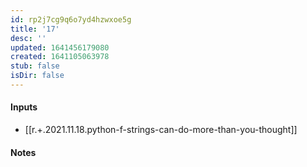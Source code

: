 ```yaml
---
id: rp2j7cg9q6o7yd4hzwxoe5g
title: '17'
desc: ''
updated: 1641456179080
created: 1641105063978
stub: false
isDir: false
---
```



#### Inputs

- [[r.+.2021.11.18.python-f-strings-can-do-more-than-you-thought]]

#### Notes

